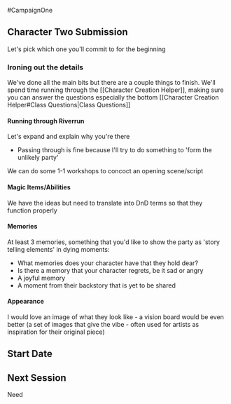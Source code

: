 #CampaignOne 

## Character Two Submission
Let's pick which one you'll commit to for the beginning

### Ironing out the details
We've done all the main bits but there are a couple things to finish. We'll spend time running through the [[Character Creation Helper]], making sure you can answer the questions especially the bottom [[Character Creation Helper#Class Questions|Class Questions]]

#### Running through Riverrun
Let's expand and explain why you're there
- Passing through is fine because I'll try to do something to 'form the unlikely party'

We can do some 1-1 workshops to concoct an opening scene/script


#### Magic Items/Abilities
We have the ideas but need to translate into DnD terms so that they function properly


#### Memories
At least 3 memories, something that you'd like to show the party as 'story telling elements' in dying moments:

-   What memories does your character have that they hold dear?
-   Is there a memory that your character regrets, be it sad or angry
-   A joyful memory 
-   A moment from their backstory that is yet to be shared


#### Appearance
I would love an image of what they look like - a vision board would be even better (a set of images that give the vibe - often used for artists as inspiration for their original piece)

## Start Date


## Next Session
Need 